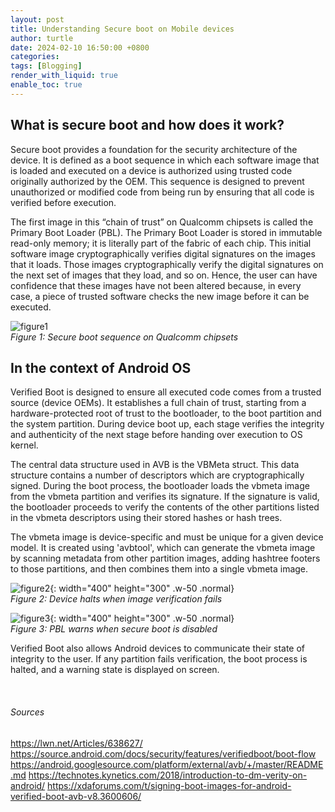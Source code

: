 ```yaml
---
layout: post
title: Understanding Secure boot on Mobile devices
author: turtle
date: 2024-02-10 16:50:00 +0800
categories: 
tags: [Blogging]
render_with_liquid: true
enable_toc: true
---
```



<h2> What is secure boot and how does it work? </h2>

Secure boot provides a foundation for the security architecture of the device. It is defined as a boot sequence in which each software image that is loaded and executed on a device is authorized using trusted code originally authorized by the OEM. This sequence is designed to prevent unauthorized or modified code from being run by ensuring that all code is verified before execution.

The first image in this “chain of trust” on Qualcomm chipsets is called the Primary Boot Loader (PBL). The Primary Boot Loader is stored in immutable read-only memory; it is literally part of the fabric of each chip. This initial software image cryptographically verifies digital signatures on the images that it loads. Those images cryptographically verify the digital signatures on the next set of images that they load, and so on. Hence, the user can have confidence that these images have not been altered because, in every case, a piece of trusted software checks the new image before it can be executed.


![figure1]({{site.url}}/assets/images/f1.png)
<br>
_Figure 1: Secure boot sequence on Qualcomm chipsets_



<h2> In the context of Android OS </h2>

Verified Boot is designed to ensure all executed code comes from a trusted source (device OEMs). It establishes a full chain of trust, starting from a hardware-protected root of trust to the bootloader, to the boot partition and the system partition. During device boot up, each stage verifies the integrity and authenticity of the next stage before handing over execution to OS kernel.

The central data structure used in AVB is the VBMeta struct. This data structure contains a number of descriptors which are cryptographically signed. During the boot process, the bootloader loads the vbmeta image from the vbmeta partition and verifies its signature. If the signature is valid, the bootloader proceeds to verify the contents of the other partitions listed in the vbmeta descriptors using their stored hashes or hash trees.

The vbmeta image is device-specific and must be unique for a given device model. It is created using 'avbtool', which can generate the vbmeta image by scanning metadata from other partition images, adding hashtree footers to those partitions, and then combines them into a single vbmeta image.

![figure2]({{site.url}}/assets/images/f2.png){: width="400" height="300" .w-50 .normal}
<br>
_Figure 2: Device halts when image verification fails_


![figure3]({{site.url}}/assets/images/f3.png){: width="400" height="300" .w-50 .normal}
<br>
_Figure 3: PBL warns when secure boot is disabled_

Verified Boot also allows Android devices to communicate their state of integrity to the user.
If any partition fails verification, the boot process is halted, and a warning state is displayed on screen.

<br>

###### Sources

<https://lwn.net/Articles/638627/>
<https://source.android.com/docs/security/features/verifiedboot/boot-flow>
<https://android.googlesource.com/platform/external/avb/+/master/README.md>
<https://technotes.kynetics.com/2018/introduction-to-dm-verity-on-android/>
<https://xdaforums.com/t/signing-boot-images-for-android-verified-boot-avb-v8.3600606/>



